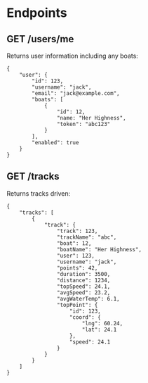 # Endpoints

## GET /users/me

Returns user information including any boats:

    {
        "user": {
            "id": 123,
            "username": "jack",
            "email": "jack@example.com",
            "boats": [
                {
                    "id": 12,
                    "name: "Her Highness",
                    "token": "abc123"
                }
            ],
            "enabled": true
        }
    }

## GET /tracks

Returns tracks driven:

    {
        "tracks": [
            {
                "track": {
                    "track": 123,
                    "trackName": "abc",
                    "boat": 12,
                    "boatName": "Her Highness",
                    "user": 123,
                    "username": "jack",
                    "points": 42,
                    "duration": 3500,
                    "distance": 1234,
                    "topSpeed": 24.1,
                    "avgSpeed": 23.2,
                    "avgWaterTemp": 6.1,
                    "topPoint": {
                        "id": 123,
                        "coord": {
                            "lng": 60.24,
                            "lat": 24.1
                        },
                        "speed": 24.1
                    }
                }
            }
        ]
    }
